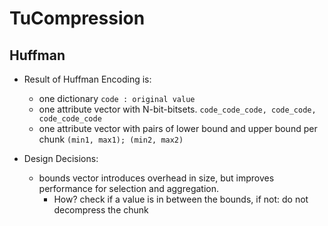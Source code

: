 # TuCompression


## Huffman

* Result of Huffman Encoding is: 
  * one dictionary `code : original value`
  * one attribute vector with N-bit-bitsets. `code_code_code, code_code, code_code_code`
  * one attribute vector with pairs of lower bound and upper bound per chunk `(min1, max1); (min2, max2)`

* Design Decisions:
  * bounds vector introduces overhead in size, but improves performance for selection and aggregation. 
    * How? check if a value is in between the bounds, if not: do not decompress the chunk
